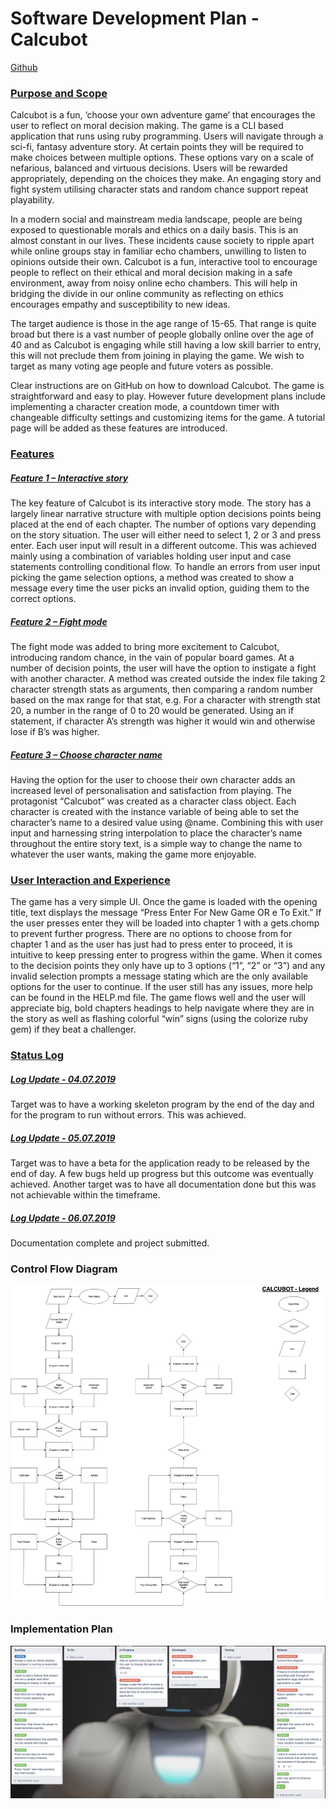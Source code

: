 # Software Development Plan - Calcubot

[Github](https://github.com/hfrankel/calcubot)

### <u>Purpose and Scope</u>

Calcubot is a fun, ‘choose your own adventure game’ that encourages the user to reflect on moral decision making. The game is a CLI based application that runs using ruby programming. Users will navigate through a sci-fi, fantasy adventure story. At certain points they will be required to make choices between multiple options. These options vary on a scale of nefarious, balanced and virtuous decisions. Users will be rewarded appropriately, depending on the choices they make. An engaging story and fight system utilising character stats and random chance support repeat playability.

In a modern social and mainstream media landscape, people are being exposed to questionable morals and ethics on a daily basis. This is an almost constant in our lives. These incidents cause society to ripple apart while online groups stay in familiar echo chambers, unwilling to listen to opinions outside their own. Calcubot is a fun, interactive tool to encourage people to reflect on their ethical and moral decision making in a safe environment, away from noisy online echo chambers. This will help in bridging the divide in our online community as reflecting on ethics encourages empathy and susceptibility to new ideas.

The target audience is those in the age range of 15-65. That range is quite broad but there is a vast number of people globally online over the age of 40 and as Calcubot is engaging while still having a low skill barrier to entry, this will not preclude them from joining in playing the game. We wish to target as many voting age people and future voters as possible.

Clear instructions are on GitHub on how to download Calcubot. The game is straightforward and easy to play. However future development plans include implementing a character creation mode, a countdown timer with changeable difficulty settings and customizing items for the game. A tutorial page will be added as these features are introduced.


### <u>Features</u>

##### <u>Feature 1 – Interactive story</u>

The key feature of Calcubot is its interactive story mode. The story has a largely linear narrative structure with multiple option decisions points being placed at the end of each chapter. The number of options vary depending on the story situation. The user will either need to select 1, 2 or 3 and press enter. Each user input will result in a different outcome. This was achieved mainly using a combination of variables holding user input and case statements controlling conditional flow. To handle an errors from user input picking the
game selection options, a method was created to show a message every time the user picks an invalid option,
guiding them to the correct options.

##### <u>Feature 2 – Fight mode</u>

The fight mode was added to bring more excitement to Calcubot, introducing random chance, in the vain of popular board games. At a number of decision points, the user will have the option to instigate a fight with another character. A method was created outside the index file taking 2 character strength stats as arguments, then comparing a random number based on the max range for that stat, e.g. For a character with strength stat 20, a number in the range of 0 to 20 would be generated. Using an if statement, if character A’s strength was higher it would win and otherwise lose if B’s was higher.

##### <u>Feature 3 – Choose character name</u>

Having the option for the user to choose their own character adds an increased level of personalisation and satisfaction from playing. The protagonist “Calcubot” was created as a character class object. Each character is created with the instance variable of being able to set the character’s name to a desired value using @name. Combining this with user input and harnessing string interpolation to place the character’s name throughout the entire story text, is a simple way to change the name to whatever the user wants, making the game more enjoyable.

### <u>User Interaction and Experience</u>

The game has a very simple UI. Once the game is loaded with the opening title, text displays the message “Press Enter For New Game OR e To Exit.” If the user presses enter they will be loaded into chapter 1 with a gets.chomp to prevent further progress. There are no options to choose from for chapter 1 and as the user has just had to press enter to proceed, it is intuitive to keep pressing enter to progress within the game. When it comes to the decision points they only have up to 3 options (“1”, “2” or “3”) and any invalid selection prompts a message stating which are the only available options for the user to continue. If the user still has any issues, more help can be found in the HELP.md file. The game flows well and the user will appreciate big, bold chapters headings to help navigate where they are in the story as well as flashing colorful “win” signs (using the colorize ruby gem) if they beat a challenger.

### <u>Status Log</u>

##### <u>Log Update - 04.07.2019</u>
Target was to have a working skeleton program by the end of the day and for the program to run without errors. This was achieved.

##### <u>Log Update - 05.07.2019</u>
Target was to have a beta for the application ready to be released by the end of day. A few bugs held up progress but this outcome was eventually achieved. Another target was to have all documentation done but this was not achievable within the timeframe.

##### <u>Log Update - 06.07.2019</u>
Documentation complete and project submitted.

### Control Flow Diagram
<img src ="./calcubot_control_flow_diagram.jpg" alt="image">

### Implementation Plan
<img src ="./implementation_plan_example.png" alt="image">
